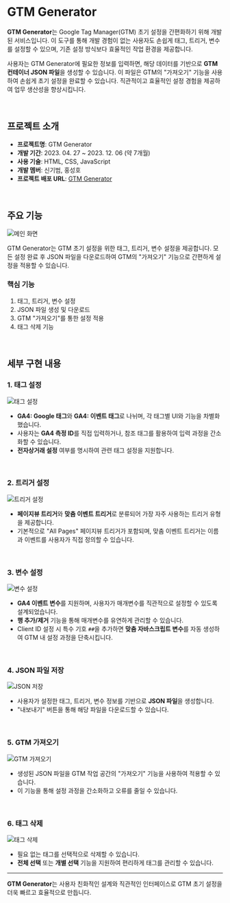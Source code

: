 # GTM Generator

**GTM Generator**는 Google Tag Manager(GTM) 초기 설정을 간편화하기 위해 개발된 서비스입니다. 이 도구를 통해 개발 경험이 없는 사용자도 손쉽게 태그, 트리거, 변수를 설정할 수 있으며, 기존 설정 방식보다 효율적인 작업 환경을 제공합니다.

사용자는 GTM Generator에 필요한 정보를 입력하면, 해당 데이터를 기반으로 **GTM 컨테이너 JSON 파일**을 생성할 수 있습니다. 이 파일은 GTM의 "가져오기" 기능을 사용하여 손쉽게 초기 설정을 완료할 수 있습니다. 직관적이고 효율적인 설정 경험을 제공하여 업무 생산성을 향상시킵니다.

<br>

## 프로젝트 소개

- **프로젝트명**: GTM Generator
- **개발 기간**: 2023. 04. 27 ~ 2023. 12. 06 (약 7개월)
- **사용 기술**: HTML, CSS, JavaScript
- **개발 멤버**: 신기범, 홍성호  
- **프로젝트 배포 URL**: [GTM Generator](http://210.114.9.23/GA_part/shhong/workspace/TechProject/GTMgenerator/Source/main.html)

<br>

## 주요 기능

![메인 화면](https://github.com/amazing86400/Project_GTMgenerator/assets/96508771/8d34cd22-a659-47da-9051-56635467b415)

GTM Generator는 GTM 초기 설정을 위한 태그, 트리거, 변수 설정을 제공합니다. 모든 설정 완료 후 JSON 파일을 다운로드하여 GTM의 "가져오기" 기능으로 간편하게 설정을 적용할 수 있습니다.

### 핵심 기능
1. 태그, 트리거, 변수 설정
2. JSON 파일 생성 및 다운로드
3. GTM "가져오기"를 통한 설정 적용
4. 태그 삭제 기능

<br>

## 세부 구현 내용

### 1. 태그 설정

![태그 설정](https://github.com/amazing86400/Project_GTMgenerator/assets/96508771/8a252af6-dde2-403e-a4fb-5ede4c9f5d91)

- **GA4: Google 태그**와 **GA4: 이벤트 태그**로 나뉘며, 각 태그별 UI와 기능을 차별화했습니다.
- 사용자는 **GA4 측정 ID**를 직접 입력하거나, 참조 태그를 활용하여 입력 과정을 간소화할 수 있습니다.
- **전자상거래 설정** 여부를 명시하여 관련 태그 설정을 지원합니다.

<br>

### 2. 트리거 설정

![트리거 설정](https://github.com/amazing86400/Project_GTMgenerator/assets/96508771/e1d1c365-1427-4853-8019-72da011b9049)

- **페이지뷰 트리거**와 **맞춤 이벤트 트리거**로 분류되어 가장 자주 사용하는 트리거 유형을 제공합니다.
- 기본적으로 "All Pages" 페이지뷰 트리거가 포함되며, 맞춤 이벤트 트리거는 이름과 이벤트를 사용자가 직접 정의할 수 있습니다.

<br>

### 3. 변수 설정

![변수 설정](https://github.com/amazing86400/Project_GTMgenerator/assets/96508771/2c857b30-590c-4904-885f-049f4706170a)

- **GA4 이벤트 변수**를 지원하며, 사용자가 매개변수를 직관적으로 설정할 수 있도록 설계되었습니다.
- **행 추가/제거** 기능을 통해 매개변수를 유연하게 관리할 수 있습니다.
- Client ID 설정 시 특수 기호 `##`을 추가하면 **맞춤 자바스크립트 변수**를 자동 생성하여 GTM 내 설정 과정을 단축시킵니다.

<br>

### 4. JSON 파일 저장

![JSON 저장](https://github.com/amazing86400/Project_GTMgenerator/assets/96508771/4fa894a0-7b7f-44ae-852c-9cfc9a90df6d)

- 사용자가 설정한 태그, 트리거, 변수 정보를 기반으로 **JSON 파일**을 생성합니다.
- "내보내기" 버튼을 통해 해당 파일을 다운로드할 수 있습니다.

<br>

### 5. GTM 가져오기

![GTM 가져오기](https://github.com/amazing86400/Project_GTMgenerator/assets/96508771/91447a07-b6dc-4dc4-a505-a00d002f368d)

- 생성된 JSON 파일을 GTM 작업 공간의 "가져오기" 기능을 사용하여 적용할 수 있습니다.
- 이 기능을 통해 설정 과정을 간소화하고 오류를 줄일 수 있습니다.

<br>

### 6. 태그 삭제

![태그 삭제](https://github.com/amazing86400/Project_GTMgenerator/assets/96508771/ecc19603-bd06-46a1-9490-fa13de86465e)

- 필요 없는 태그를 선택적으로 삭제할 수 있습니다.
- **전체 선택** 또는 **개별 선택** 기능을 지원하여 편리하게 태그를 관리할 수 있습니다.

---

**GTM Generator**는 사용자 친화적인 설계와 직관적인 인터페이스로 GTM 초기 설정을 더욱 빠르고 효율적으로 만듭니다.  
